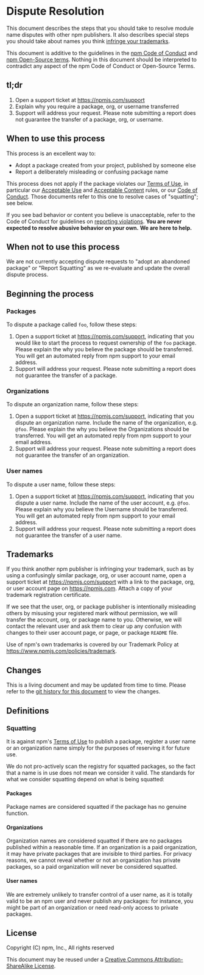 # Dispute Resolution

This document describes the steps that you should take to resolve module
name disputes with other npm publishers.  It also describes special steps
you should take about names you think [infringe your trademarks](#trademarks).

This document is additive to the guidelines in the
[npm Code of Conduct](https://www.npmjs.com/policies/conduct) and
[npm Open-Source terms](https://www.npmjs.com/policies/open-source-terms).
Nothing in this document should be interpreted to contradict any aspect
of the npm Code of Conduct or Open-Source Terms.

## tl;dr

1. Open a support ticket at <https://npmjs.com/support>
1. Explain why you require a package, org, or username transferred
1. Support will address your request. Please note submitting a report does not 
   guarantee the transfer of a package, org, or username.

## When to use this process

This process is an excellent way to:

* Adopt a package created from your project, published by someone else
* Report a deliberately misleading or confusing package name

This process does not apply if the package violates our
[Terms of Use](https://www.npmjs.com/policies/open-source-terms),
in particular our
[Acceptable Use](https://www.npmjs.com/policies/open-source-terms#acceptable-use)
and [Acceptable Content](https://www.npmjs.com/policies/open-source-terms)
rules, or our [Code of Conduct](https://www.npmjs.com/policies/conduct).
Those documents refer to this one to resolve cases of "squatting"; see
below.

If you see bad behavior or content you believe is unacceptable, refer to
the Code of Conduct for guidelines on
[reporting violations](https://www.npmjs.com/policies/conduct#reporting-violations-of-this-code-of-conduct).
**You are never expected to resolve abusive behavior on your own.**
**We are here to help.**

## When not to use this process

We are not currently accepting dispute requests to "adopt an abandoned 
package" or "Report Squatting" as we re-evaluate and update the overall
dispute process.

## Beginning the process

### Packages

To dispute a package called `foo`, follow these steps:

1. Open a support ticket at <https://npmjs.com/support>, indicating that
   you would like to start the process to request ownership of the `foo`
   package. Please explain the why you believe the package should be transferred.
   You will get an automated reply from npm support to your email address.
1. Support will address your request. Please note submitting a report does not 
   guarantee the transfer of a package.

### Organizations

To dispute an organization name, follow these steps:

1. Open a support ticket at <https://npmjs.com/support>, indicating that
   you dispute an organization name.  Include the name of the organization,
   e.g. `@foo`.  Please explain the why you believe the Organizations should
   be transferred. You will get an automated reply from npm support to your
   email address.
1. Support will address your request. Please note submitting a report does not 
   guarantee the transfer of an organization.

### User names

To dispute a user name, follow these steps:

1. Open a support ticket at <https://npmjs.com/support>, indicating that
   you dispute a user name.  Include the name of the user account,
   e.g. `@foo`. Please explain why you believe the Username should be 
   transferred. You will get an automated reply from npm support to your
   email address.
1. Support will address your request. Please note submitting a report does not 
   guarantee the transfer of a user name.

## Trademarks

If you think another npm publisher is infringing your trademark, such
as by using a confusingly similar package, org, or user account name,
open a support ticket at <https://npmjs.com/support> with a link to
the package, org, or user account page on <https://npmjs.com>. Attach
a copy of your trademark registration certificate.

If we see that the user, org, or package publisher is intentionally
misleading others by misusing your registered mark without permission,
we will transfer the account, org, or package name to you.  Otherwise, we
will contact the relevant user and ask them to clear up any confusion with
changes to their user account page, or page, or package `README` file.

Use of npm's own trademarks is covered by our Trademark Policy at
<https://www.npmjs.com/policies/trademark>.

## Changes

This is a living document and may be updated from time to time.
Please refer to the [git history for this
document](https://github.com/npm/policies/commits/master/disputes.md)
to view the changes.

## Definitions

### Squatting

It is against npm's
[Terms of Use](https://www.npmjs.com/policies/open-source-terms#acceptable-content)
to publish a package, register a user name or an organization name
simply for the purposes of reserving it for future use.

We do not pro-actively scan the registry for squatted packages, so
the fact that a name is in use does not mean we consider it valid.
The standards for what we consider squatting depend on what is being
squatted:

#### Packages

Package names are considered squatted if the package has no genuine
function.

#### Organizations

Organization names are considered squatted if there are no packages
published within a reasonable time. If an organization is a paid
organization, it may have private packages that are invisible to
third parties. For privacy reasons, we cannot reveal whether or not
an organization has private packages, so a paid organization will
never be considered squatted.

#### User names

We are extremely unlikely to transfer control of a user name, as it
is totally valid to be an npm user and never publish any packages:
for instance, you might be part of an organization or need read-only
access to private packages.

## License

Copyright (C) npm, Inc., All rights reserved

This document may be reused under a [Creative Commons
Attribution-ShareAlike
License](https://creativecommons.org/licenses/by-sa/4.0/).

